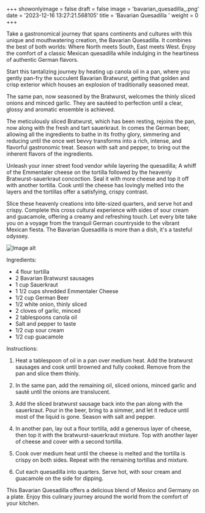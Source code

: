 +++ 
showonlyimage = false 
draft = false 
image = 'bavarian_quesadilla_.png'
date = '2023-12-16 13:27:21.568105' 
title = 'Bavarian Quesadilla ' 
weight = 0
+++ 
 
Take a gastronomical journey that spans continents and cultures with this unique and mouthwatering creation, the Bavarian Quesadilla. It combines the best of both worlds: Where North meets South, East meets West. Enjoy the comfort of a classic Mexican quesadilla while indulging in the heartiness of authentic German flavors. 

Start this tantalizing journey by heating up canola oil in a pan, where you gently pan-fry the succulent Bavarian Bratwurst, getting that golden and crisp exterior which houses an explosion of traditionally seasoned meat.

The same pan, now seasoned by the Bratwurst, welcomes the thinly sliced onions and minced garlic. They are sautéed to perfection until a clear, glossy and aromatic ensemble is achieved. 

The meticulously sliced Bratwurst, which has been resting, rejoins the pan, now along with the fresh and tart sauerkraut. In comes the German beer, allowing all the ingredients to bathe in its frothy glory, simmering and reducing until the once wet bevvy transforms into a rich, intense, and flavorful gastronomic treat. Season with salt and pepper, to bring out the inherent flavors of the ingredients.

Unleash your inner street food vendor while layering the quesadilla; A whiff of the Emmentaler cheese on the tortilla followed by the heavenly Bratwurst-sauerkraut concoction. Seal it with more cheese and top it off with another tortilla. Cook until the cheese has lovingly melted into the layers and the tortillas offer a satisfying, crispy contrast.

Slice these heavenly creations into bite-sized quarters, and serve hot and crispy. Complete this cross cultural experience with sides of sour cream and guacamole, offering a creamy and refreshing touch. Let every bite take you on a voyage from the tranquil German countryside to the vibrant Mexican fiesta. The Bavarian Quesadilla is more than a dish, it's a tasteful odyssey. 

![Image alt](/bavarian_quesadilla_.png '300px')

Ingredients: 

- 4 flour tortilla
- 2 Bavarian Bratwurst sausages
- 1 cup Sauerkraut
- 1 1/2 cups shredded Emmentaler Cheese
- 1/2 cup German Beer
- 1/2 white onion, thinly sliced
- 2 cloves of garlic, minced
- 2 tablespoons canola oil
- Salt and pepper to taste
- 1/2 cup sour cream
- 1/2 cup guacamole

Instructions:

1. Heat a tablespoon of oil in a pan over medium heat. Add the bratwurst sausages and cook until browned and fully cooked. Remove from the pan and slice them thinly.

2. In the same pan, add the remaining oil, sliced onions, minced garlic and sauté until the onions are translucent.

3. Add the sliced bratwurst sausage back into the pan along with the sauerkraut. Pour in the beer, bring to a simmer, and let it reduce until most of the liquid is gone. Season with salt and pepper.

4. In another pan, lay out a flour tortilla, add a generous layer of cheese, then top it with the bratwurst-sauerkraut mixture. Top with another layer of cheese and cover with a second tortilla.

5. Cook over medium heat until the cheese is melted and the tortilla is crispy on both sides. Repeat with the remaining tortillas and mixture.

6. Cut each quesadilla into quarters. Serve hot, with sour cream and guacamole on the side for dipping.

This Bavarian Quesadilla offers a delicious blend of Mexico and Germany on a plate. Enjoy this culinary journey around the world from the comfort of your kitchen.